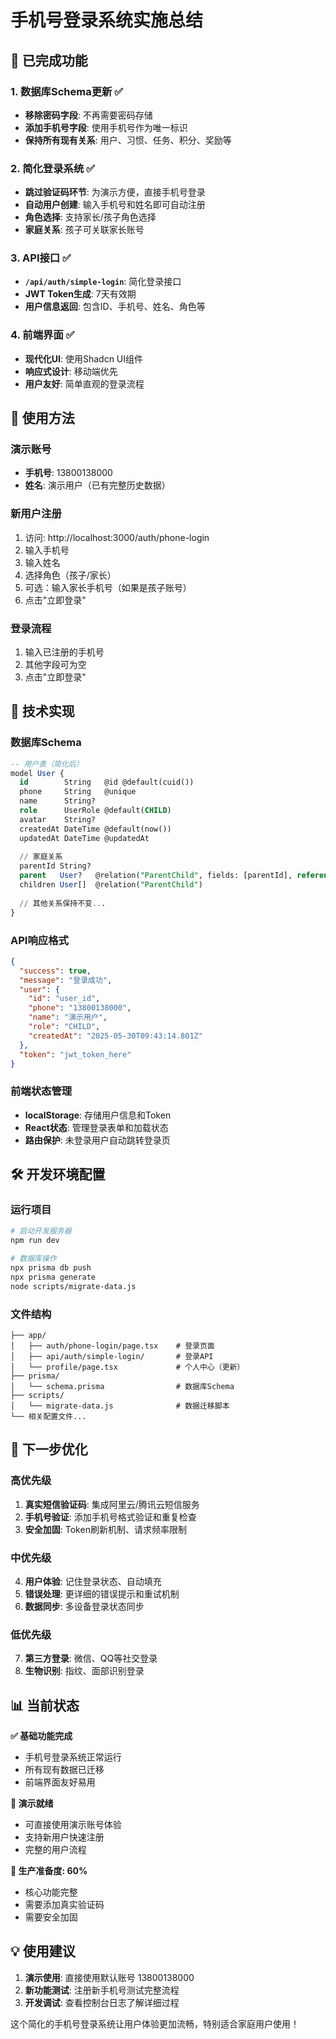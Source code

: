 # 手机号登录系统实施总结

## 🎉 已完成功能

### 1. **数据库Schema更新** ✅
- **移除密码字段**: 不再需要密码存储
- **添加手机号字段**: 使用手机号作为唯一标识
- **保持所有现有关系**: 用户、习惯、任务、积分、奖励等

### 2. **简化登录系统** ✅
- **跳过验证码环节**: 为演示方便，直接手机号登录
- **自动用户创建**: 输入手机号和姓名即可自动注册
- **角色选择**: 支持家长/孩子角色选择
- **家庭关系**: 孩子可关联家长账号

### 3. **API接口** ✅
- **`/api/auth/simple-login`**: 简化登录接口
- **JWT Token生成**: 7天有效期
- **用户信息返回**: 包含ID、手机号、姓名、角色等

### 4. **前端界面** ✅
- **现代化UI**: 使用Shadcn UI组件
- **响应式设计**: 移动端优先
- **用户友好**: 简单直观的登录流程

## 📱 使用方法

### 演示账号
- **手机号**: 13800138000
- **姓名**: 演示用户（已有完整历史数据）

### 新用户注册
1. 访问: http://localhost:3000/auth/phone-login
2. 输入手机号
3. 输入姓名
4. 选择角色（孩子/家长）
5. 可选：输入家长手机号（如果是孩子账号）
6. 点击"立即登录"

### 登录流程
1. 输入已注册的手机号
2. 其他字段可为空
3. 点击"立即登录"

## 🔧 技术实现

### 数据库Schema
```sql
-- 用户表（简化后）
model User {
  id        String   @id @default(cuid())
  phone     String   @unique
  name      String?
  role      UserRole @default(CHILD)
  avatar    String?
  createdAt DateTime @default(now())
  updatedAt DateTime @updatedAt
  
  // 家庭关系
  parentId String?
  parent   User?   @relation("ParentChild", fields: [parentId], references: [id])
  children User[]  @relation("ParentChild")
  
  // 其他关系保持不变...
}
```

### API响应格式
```json
{
  "success": true,
  "message": "登录成功",
  "user": {
    "id": "user_id",
    "phone": "13800138000",
    "name": "演示用户",
    "role": "CHILD",
    "createdAt": "2025-05-30T09:43:14.801Z"
  },
  "token": "jwt_token_here"
}
```

### 前端状态管理
- **localStorage**: 存储用户信息和Token
- **React状态**: 管理登录表单和加载状态
- **路由保护**: 未登录用户自动跳转登录页

## 🛠️ 开发环境配置

### 运行项目
```bash
# 启动开发服务器
npm run dev

# 数据库操作
npx prisma db push
npx prisma generate
node scripts/migrate-data.js
```

### 文件结构
```
├── app/
│   ├── auth/phone-login/page.tsx    # 登录页面
│   ├── api/auth/simple-login/       # 登录API
│   └── profile/page.tsx             # 个人中心（更新）
├── prisma/
│   └── schema.prisma                # 数据库Schema
├── scripts/
│   └── migrate-data.js              # 数据迁移脚本
└── 相关配置文件...
```

## 🚀 下一步优化

### 高优先级
1. **真实短信验证码**: 集成阿里云/腾讯云短信服务
2. **手机号验证**: 添加手机号格式验证和重复检查
3. **安全加固**: Token刷新机制、请求频率限制

### 中优先级
4. **用户体验**: 记住登录状态、自动填充
5. **错误处理**: 更详细的错误提示和重试机制
6. **数据同步**: 多设备登录状态同步

### 低优先级
7. **第三方登录**: 微信、QQ等社交登录
8. **生物识别**: 指纹、面部识别登录

## 📊 当前状态

**✅ 基础功能完成**
- 手机号登录系统正常运行
- 所有现有数据已迁移
- 前端界面友好易用

**🔄 演示就绪**
- 可直接使用演示账号体验
- 支持新用户快速注册
- 完整的用户流程

**🎯 生产准备度: 60%**
- 核心功能完整
- 需要添加真实验证码
- 需要安全加固

## 💡 使用建议

1. **演示使用**: 直接使用默认账号 13800138000
2. **新功能测试**: 注册新手机号测试完整流程
3. **开发调试**: 查看控制台日志了解详细过程

这个简化的手机号登录系统让用户体验更加流畅，特别适合家庭用户使用！ 